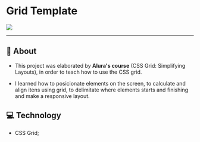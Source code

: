 <h1>Grid Template</h1>

<img src="gridlayout.gif">

---

## 📝 About
- This project was elaborated by **Alura's course** (CSS Grid: Simplifying Layouts), in order to teach how to use the CSS grid. 

- I learned how to posicionate elements on the screen, to calculate and align itens using grid, to delimitate where elements starts and finishing and make a responsive layout.


## 💻 Technology

- CSS Grid;


